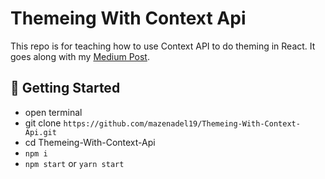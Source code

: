 # Themeing With Context Api

This repo is for teaching how to use Context API to do theming in React. It goes along with my [Medium Post](https://mazenadel19.medium.com/theming-made-easy-with-context-api-and-local-storage-a0f8fc634ae8).


## 🚀 Getting Started

- open terminal
- git clone `https://github.com/mazenadel19/Themeing-With-Context-Api.git`
- cd Themeing-With-Context-Api
- `npm i`
- `npm start` or `yarn start`

